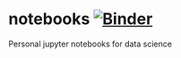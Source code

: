 # notebooks  [![Binder](https://mybinder.org/badge_logo.svg)](https://mybinder.org/v2/gh/joseph-d-p/notebooks.git/master)

Personal jupyter notebooks for data science
